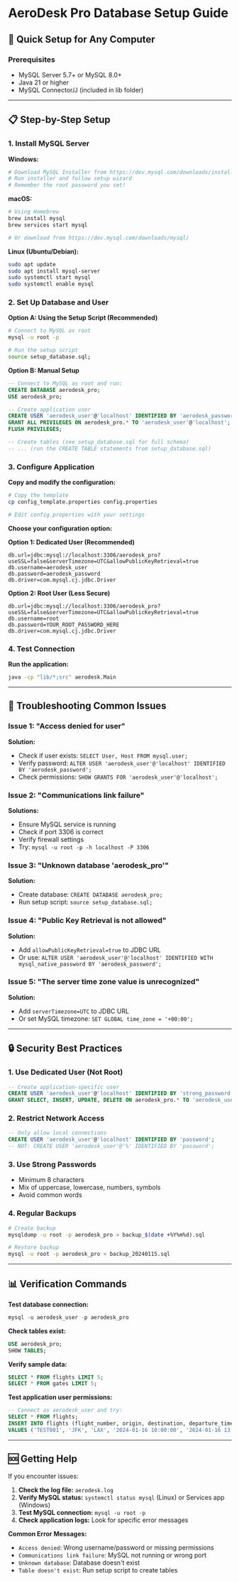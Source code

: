 # AeroDesk Pro Database Setup Guide

## 🚀 Quick Setup for Any Computer

### Prerequisites
- MySQL Server 5.7+ or MySQL 8.0+
- Java 21 or higher
- MySQL Connector/J (included in lib folder)

---

## 📋 Step-by-Step Setup

### 1. Install MySQL Server

**Windows:**
```bash
# Download MySQL Installer from https://dev.mysql.com/downloads/installer/
# Run installer and follow setup wizard
# Remember the root password you set!
```

**macOS:**
```bash
# Using Homebrew
brew install mysql
brew services start mysql

# Or download from https://dev.mysql.com/downloads/mysql/
```

**Linux (Ubuntu/Debian):**
```bash
sudo apt update
sudo apt install mysql-server
sudo systemctl start mysql
sudo systemctl enable mysql
```

### 2. Set Up Database and User

**Option A: Using the Setup Script (Recommended)**
```bash
# Connect to MySQL as root
mysql -u root -p

# Run the setup script
source setup_database.sql;
```

**Option B: Manual Setup**
```sql
-- Connect to MySQL as root and run:
CREATE DATABASE aerodesk_pro;
USE aerodesk_pro;

-- Create application user
CREATE USER 'aerodesk_user'@'localhost' IDENTIFIED BY 'aerodesk_password';
GRANT ALL PRIVILEGES ON aerodesk_pro.* TO 'aerodesk_user'@'localhost';
FLUSH PRIVILEGES;

-- Create tables (see setup_database.sql for full schema)
-- ... (run the CREATE TABLE statements from setup_database.sql)
```

### 3. Configure Application

**Copy and modify the configuration:**
```bash
# Copy the template
cp config_template.properties config.properties

# Edit config.properties with your settings
```

**Choose your configuration option:**

**Option 1: Dedicated User (Recommended)**
```properties
db.url=jdbc:mysql://localhost:3306/aerodesk_pro?useSSL=false&serverTimezone=UTC&allowPublicKeyRetrieval=true
db.username=aerodesk_user
db.password=aerodesk_password
db.driver=com.mysql.cj.jdbc.Driver
```

**Option 2: Root User (Less Secure)**
```properties
db.url=jdbc:mysql://localhost:3306/aerodesk_pro?useSSL=false&serverTimezone=UTC&allowPublicKeyRetrieval=true
db.username=root
db.password=YOUR_ROOT_PASSWORD_HERE
db.driver=com.mysql.cj.jdbc.Driver
```

### 4. Test Connection

**Run the application:**
```bash
java -cp "lib/*;src" aerodesk.Main
```

---

## 🔧 Troubleshooting Common Issues

### Issue 1: "Access denied for user"
**Solution:**
- Check if user exists: `SELECT User, Host FROM mysql.user;`
- Verify password: `ALTER USER 'aerodesk_user'@'localhost' IDENTIFIED BY 'aerodesk_password';`
- Check permissions: `SHOW GRANTS FOR 'aerodesk_user'@'localhost';`

### Issue 2: "Communications link failure"
**Solutions:**
- Ensure MySQL service is running
- Check if port 3306 is correct
- Verify firewall settings
- Try: `mysql -u root -p -h localhost -P 3306`

### Issue 3: "Unknown database 'aerodesk_pro'"
**Solution:**
- Create database: `CREATE DATABASE aerodesk_pro;`
- Run setup script: `source setup_database.sql;`

### Issue 4: "Public Key Retrieval is not allowed"
**Solution:**
- Add `allowPublicKeyRetrieval=true` to JDBC URL
- Or use: `ALTER USER 'aerodesk_user'@'localhost' IDENTIFIED WITH mysql_native_password BY 'aerodesk_password';`

### Issue 5: "The server time zone value is unrecognized"
**Solution:**
- Add `serverTimezone=UTC` to JDBC URL
- Or set MySQL timezone: `SET GLOBAL time_zone = '+00:00';`

---

## 🔒 Security Best Practices

### 1. Use Dedicated User (Not Root)
```sql
-- Create application-specific user
CREATE USER 'aerodesk_user'@'localhost' IDENTIFIED BY 'strong_password';
GRANT SELECT, INSERT, UPDATE, DELETE ON aerodesk_pro.* TO 'aerodesk_user'@'localhost';
```

### 2. Restrict Network Access
```sql
-- Only allow local connections
CREATE USER 'aerodesk_user'@'localhost' IDENTIFIED BY 'password';
-- NOT: CREATE USER 'aerodesk_user'@'%' IDENTIFIED BY 'password';
```

### 3. Use Strong Passwords
- Minimum 8 characters
- Mix of uppercase, lowercase, numbers, symbols
- Avoid common words

### 4. Regular Backups
```bash
# Create backup
mysqldump -u root -p aerodesk_pro > backup_$(date +%Y%m%d).sql

# Restore backup
mysql -u root -p aerodesk_pro < backup_20240115.sql
```

---

## 📊 Verification Commands

**Test database connection:**
```sql
mysql -u aerodesk_user -p aerodesk_pro
```

**Check tables exist:**
```sql
USE aerodesk_pro;
SHOW TABLES;
```

**Verify sample data:**
```sql
SELECT * FROM flights LIMIT 5;
SELECT * FROM gates LIMIT 5;
```

**Test application user permissions:**
```sql
-- Connect as aerodesk_user and try:
SELECT * FROM flights;
INSERT INTO flights (flight_number, origin, destination, departure_time, arrival_time) 
VALUES ('TEST001', 'JFK', 'LAX', '2024-01-16 10:00:00', '2024-01-16 13:30:00');
```

---

## 🆘 Getting Help

If you encounter issues:

1. **Check the log file:** `aerodesk.log`
2. **Verify MySQL status:** `systemctl status mysql` (Linux) or Services app (Windows)
3. **Test MySQL connection:** `mysql -u root -p`
4. **Check application logs:** Look for specific error messages

**Common Error Messages:**
- `Access denied`: Wrong username/password or missing permissions
- `Communications link failure`: MySQL not running or wrong port
- `Unknown database`: Database doesn't exist
- `Table doesn't exist`: Run setup script to create tables 